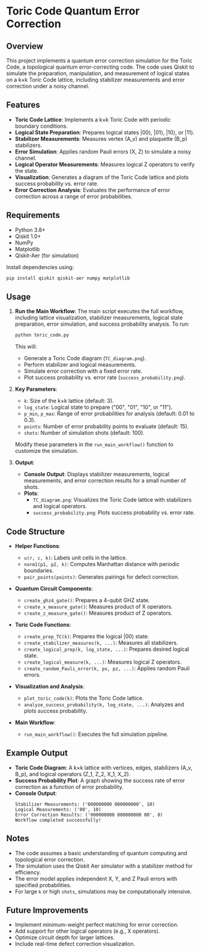# Toric Code Quantum Error Correction

## Overview
This project implements a quantum error correction simulation for the Toric Code, a topological quantum error-correcting code. The code uses Qiskit to simulate the preparation, manipulation, and measurement of logical states on a k×k Toric Code lattice, including stabilizer measurements and error correction under a noisy channel.

## Features
- **Toric Code Lattice**: Implements a k×k Toric Code with periodic boundary conditions.
- **Logical State Preparation**: Prepares logical states |00⟩, |01⟩, |10⟩, or |11⟩.
- **Stabilizer Measurements**: Measures vertex (A_v) and plaquette (B_p) stabilizers.
- **Error Simulation**: Applies random Pauli errors (X, Z) to simulate a noisy channel.
- **Logical Operator Measurements**: Measures logical Z operators to verify the state.
- **Visualization**: Generates a diagram of the Toric Code lattice and plots success probability vs. error rate.
- **Error Correction Analysis**: Evaluates the performance of error correction across a range of error probabilities.

## Requirements
- Python 3.8+
- Qiskit 1.0+
- NumPy
- Matplotlib
- Qiskit-Aer (for simulation)

Install dependencies using:
```bash
pip install qiskit qiskit-aer numpy matplotlib
```

## Usage
1. **Run the Main Workflow**:
   The main script executes the full workflow, including lattice visualization, stabilizer measurements, logical state preparation, error simulation, and success probability analysis. To run:
   ```bash
   python toric_code.py
   ```
   This will:
   - Generate a Toric Code diagram (`TC_diagram.png`).
   - Perform stabilizer and logical measurements.
   - Simulate error correction with a fixed error rate.
   - Plot success probability vs. error rate (`success_probability.png`).

2. **Key Parameters**:
   - `k`: Size of the k×k lattice (default: 3).
   - `log_state`: Logical state to prepare ("00", "01", "10", or "11").
   - `p_min`, `p_max`: Range of error probabilities for analysis (default: 0.01 to 0.3).
   - `points`: Number of error probability points to evaluate (default: 15).
   - `shots`: Number of simulation shots (default: 100).

   Modify these parameters in the `run_main_workflow()` function to customize the simulation.

3. **Output**:
   - **Console Output**: Displays stabilizer measurements, logical measurements, and error correction results for a small number of shots.
   - **Plots**:
     - `TC_diagram.png`: Visualizes the Toric Code lattice with stabilizers and logical operators.
     - `success_probability.png`: Plots success probability vs. error rate.

## Code Structure
- **Helper Functions**:
  - `u(r, c, k)`: Labels unit cells in the lattice.
  - `norm1(p1, p2, k)`: Computes Manhattan distance with periodic boundaries.
  - `pair_points(points)`: Generates pairings for defect correction.

- **Quantum Circuit Components**:
  - `create_ghz4_gate()`: Prepares a 4-qubit GHZ state.
  - `create_x_measure_gate()`: Measures product of X operators.
  - `create_z_measure_gate()`: Measures product of Z operators.

- **Toric Code Functions**:
  - `create_prep_TC(k)`: Prepares the logical |00⟩ state.
  - `create_stabilizer_measures(k, ...)`: Measures all stabilizers.
  - `create_logical_prep(k, log_state, ...)`: Prepares desired logical state.
  - `create_logical_measure(k, ...)`: Measures logical Z operators.
  - `create_random_Pauli_error(k, px, pz, ...)`: Applies random Pauli errors.

- **Visualization and Analysis**:
  - `plot_toric_code(k)`: Plots the Toric Code lattice.
  - `analyze_success_probability(k, log_state, ...)`: Analyzes and plots success probability.

- **Main Workflow**:
  - `run_main_workflow()`: Executes the full simulation pipeline.

## Example Output
- **Toric Code Diagram**: A k×k lattice with vertices, edges, stabilizers (A_v, B_p), and logical operators (Z_1, Z_2, X_1, X_2).
- **Success Probability Plot**: A graph showing the success rate of error correction as a function of error probability.
- **Console Output**:
  ```
  Stabilizer Measurements: ('000000000 000000000', 10)
  Logical Measurements: ('00', 10)
  Error Correction Results: ('000000000 000000000 00', 8)
  Workflow completed successfully!
  ```

## Notes
- The code assumes a basic understanding of quantum computing and topological error correction.
- The simulation uses the Qiskit Aer simulator with a stabilizer method for efficiency.
- The error model applies independent X, Y, and Z Pauli errors with specified probabilities.
- For large `k` or high `shots`, simulations may be computationally intensive.

## Future Improvements
- Implement minimum-weight perfect matching for error correction.
- Add support for other logical operators (e.g., X operators).
- Optimize circuit depth for larger lattices.
- Include real-time defect correction visualization.
